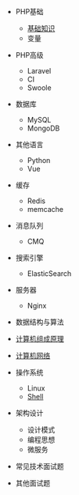 <!-- _sidebar.md -->

* PHP基础
  * [基础知识](/docs/php/01-standard/01.md)
  * 变量

* PHP高级
  * Laravel
  * CI
  * Swoole
    
* 数据库
  * MySQL
  * MongoDB

* 其他语言
  * Python
  * Vue

* 缓存
  * Redis
  * memcache

* 消息队列
  * CMQ

* 搜索引擎
  * ElasticSearch

* 服务器
  * Nginx

* 数据结构与算法

* [计算机组成原理](/docs/computer_composition/composer.md)

* [计算机网络](/docs/computer_network/index.md)

* 操作系统
  * Linux
  * [Shell](/docs/shell/shell.md)

* 架构设计
  * 设计模式
  * 编程思想
  * 微服务

* 常见技术面试题

* 其他面试题

